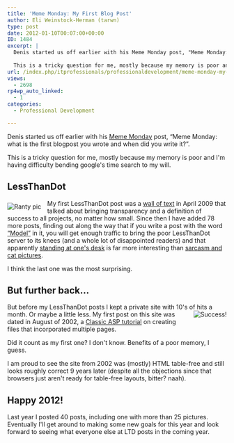```yaml
---
title: 'Meme Monday: My First Blog Post'
author: Eli Weinstock-Herman (tarwn)
type: post
date: 2012-01-10T00:07:00+00:00
ID: 1484
excerpt: |
  Denis started us off earlier with his Meme Monday post, "Meme Monday: what is the first blogpost you wrote and when did you write it?".
  
  This is a tricky question for me, mostly because my memory is poor and I'm having difficulty bending google's time search to my will.
url: /index.php/itprofessionals/professionaldevelopment/meme-monday-my-first-blog/
views:
  - 2698
rp4wp_auto_linked:
  - 1
categories:
  - Professional Development

---
```

Denis started us off earlier with his [Meme Monday][1] post, “Meme Monday: what is the first blogpost you wrote and when did you write it?”.

This is a tricky question for me, mostly because my memory is poor and I'm having difficulty bending google's time search to my will.

## LessThanDot

<img src="http://www.tiernok.com/LTDBlog/rant.png" alt="Ranty pic" style="float: left; margin: .5em 1em .5em 0px;" />
  
My first LessThanDot post was a [wall of text][2] in April 2009 that talked about bringing transparency and a definition of success to all projects, no matter how small. Since then I have added 78 more posts, finding out along the way that if you write a post with the word [“Model”][3] in it, you will get enough traffic to bring the poor LessThanDot server to its knees (and a whole lot of disappointed readers) and that apparently [standing at one's desk][4] is far more interesting than [sarcasm and cat pictures][5].

I think the last one was the most surprising.

## But further back...

But before my LessThanDot posts I kept a private site with 10's of hits a month. <img src="http://www.tiernok.com/LTDBlog/success.jpg" alt="Success!" style="float: right; margin: 0px 0px .5em 1em;" />Or maybe a little less. My first post on this site was dated in August of 2002, a [Classic ASP tutorial][6] on creating files that incorporated multiple pages. 

Did it count as my first one? I don't know. Benefits of a poor memory, I guess.

I am proud to see the site from 2002 was (mostly) HTML table-free and still looks roughly correct 9 years later (despite all the objections since that browsers just aren't ready for table-free layouts, bitter? naah).

## Happy 2012!

Last year I posted 40 posts, including one with more than 25 pictures. Eventually I'll get around to making some new goals for this year and look forward to seeing what everyone else at LTD posts in the coming year.

 [1]: /index.php/ITProfessionals/ProfessionalDevelopment/meme-monday-what-is-the "Meme Monday: what is the first blogpost you wrote and when did you write it?"
 [2]: /index.php/ITProfessionals/ProjectManagement/an-invisible-project-is-a-failed-project "An Invisible Project is a Failed Project"
 [3]: /index.php/Architect/IntroductionArchitectureDesign/why-and-how-i-model "Why and How I model"
 [4]: /index.php/ITProfessionals/ITProcesses/trying-the-stand-up-desk "Trying the Standing Desk"
 [5]: /index.php/ITProfessionals/ITProcesses/process-kills-developer-passion-and-kittens "Process Kills Developer Passion...and Kittens, lots of Kittens"
 [6]: http://web.archive.org/web/20031027050202/http://www.tiernok.com/ShowTutorial.asp?rid=20 "Multiple Pages In the same file at Archive.Org"